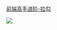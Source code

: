 [前端高手进阶-拉勾](https://kaiwu.lagou.com/course/courseInfo.htm?courseId=180)

![](https://kingan-md-img.oss-cn-guangzhou.aliyuncs.com/blog/20230401180828.png)